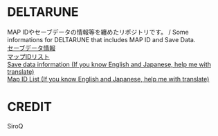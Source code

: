 # DELTARUNE
MAP IDやセーブデータの情報等を纏めたリポジトリです。 / Some informations for DELTARUNE that includes MAP ID and Save Data.  
[セーブデータ情報](https://github.com/SiroQ/DELTARUNE/blob/master/CONFIG_JA.md)  
[マップIDリスト](https://github.com/SiroQ/DELTARUNE/blob/master/MAP_JA.md)  
[Save data information (If you know English and Japanese, help me with translate)](https://github.com/SiroQ/DELTARUNE/blob/master/CONFIG_JA.md)  
[Map ID List (If you know English and Japanese, help me with translate)](https://github.com/SiroQ/DELTARUNE/blob/master/MAP_JA.md)  
# CREDIT
SiroQ
